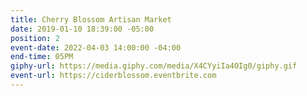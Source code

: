 ```yaml
---
title: Cherry Blossom Artisan Market
date: 2019-01-10 18:39:00 -05:00
position: 2
event-date: 2022-04-03 14:00:00 -04:00
end-time: 05PM
giphy-url: https://media.giphy.com/media/X4CYyiIa4OIg0/giphy.gif
event-url: https://ciderblossom.eventbrite.com
---
```



